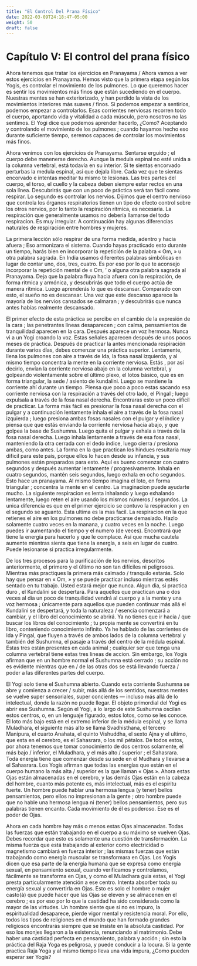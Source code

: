 ```yaml
---
title: "El Control Del Prana Físico"
date: 2022-03-09T24:18:47-05:00
weight: 50
draft: false
---
```


# Capítulo V: El control del prana físico

Ahora tenemos que tratar los ejercicios en Pranayama / Ahora vamos a ver estos ejercicios en Pranayama. Hemos visto que la primera etapa según los Yogis, es controlar el movimiento de los pulmones. Lo que queremos hacer es sentir los movimientos más finos que están sucediendo en el cuerpo. Nuestras mentes se han exteriorizado, y han perdido la vista de los movimientos interiores más suaves / finos. Si podemos empezar a sentirlos, podemos empezar a controlarlos. Esas corrientes nerviosas recorren todo el cuerpo, aportando vida y vitalidad a cada músculo, pero nosotros no las sentimos. El Yogi dice que podemos aprender hacerlo, ¿Como? Aceptando y controlando el movimiento de los pulmones ; cuando hayamos hecho eso durante suficiente tiempo, seremos capaces de controlar los movimientos más finos.

Ahora venimos con los ejercicios de Pranayama. Sentarse erguido ; el cuerpo debe manenerse derecho. Aunque la medula espinal no esté unida a la columna vertebral, está todavía en su interior. Si te sientas encorvado perturbas la medula espinal, asi que dejala libre. Cada vez que te sientas encorvado e intentas meditar tu mismo te lesionas. Las tres partes del cuerpo, el torso, el cuello y la cabeza deben siempre estar rectos en una sola línea. Descubrirás que con un poco de práctica será tan fácil como respirar. Lo segundo es controlar los nervios. Dijimos que el centro nervioso que controla los órganos respiratorios tienen un tipo de efecto control sobre los otros nervios, por lo tanto la respiración rítmica, es necesaria. La respiración que generalmente usamos no debería llamarse del todo respiracion. Es muy irregular. A continuación hay algunas diferencias naturales de respiración entre hombres y mujeres.

La primera lección sólo respirar de una forma medida, adentro y hacia afuera ; Eso armonizara el sistema. Cuando hayas practicado esto durante un tiempo, harás bien en incorporar la repetición de la palabra « Om, » u otra palabra sagrada. En India usamos diferentes palabras simbólicas en lugar de contar uno, dos, tres, cuatro. Es por eso por lo que te aconsejo incorporar la repetición mental de « Om, ’ o alguna otra palabra sagrada al Pranayama. Deja que la palabra fluya hacia afuera con la respiración, de forma rítmica y armónica, y descubrirás que todo el cuerpo actúa de manera rítmica. Luego aprenderás lo que es descansar. Comparado con esto, el sueño no es descansar. Una vez que este descanso aparece la mayoría de los nervios cansados se calmaran ; y descubrirás que nunca antes habías realmente descansado.

El primer efecto de esta práctica se percibe en el cambio de la expresión de la cara ; las penetrantes líneas desaparecen ; con calma, pensamientos de tranquilidad aparecen en la cara. Después aparece un voz hermosa. Nunca vi a un Yogi croando la voz. Estas señales aparecen después de unos pocos meses de práctica. Después de practicar la antes mencionada respiración durante varios días, debes comenzar una práctica superior. Lentamente, llena los pulmones con aire a través de Ida, la fosa nasal izquierda, y al mismo tiempo concentra la mente en la corriente nerviosa. Estás , por así decirlo, envían la corriente nerviosa abajo en la columna vertebral, y golpeando violentamente sobre el último plexo, el lotos básico, que es en forma triangular, la sede / asiento de kundalini. Luego se mantiene la corriente ahí durante un tiempo. Piensa que poco a poco estas sacando esa corriente nerviosa con la respiración a través del otro lado, el Pingal ; luego expulsala a través de la fosa nasal derecha. Encontraras esto un poco difícil de practicar. La forma más fácil es presionar la fosa nasal derecha con el pulgar y a continuación lentamente inhala el aire a través de la fosa nasal izquierda ; luego presiona ambas fosas nasales con el pulgar y el índice y piensa que que estás enviando la corriente nerviosa hacia abajo, y que golpea la base de Sushumna. Luego quita el pulgar y exhala a través de la fosa nasal derecha. Luego inhala lentamente a través de esa fosa nasal, manteniendo la otra cerrada con el dedo índice, luego cierra / presiona ambas, como antes. La forma en la que practican los hindues resultaria muy dificil para este pais, porque ellos lo hacen desde su infancia, y sus pulmones están preparados para esto. Aquí es bueno comenzar con cuatro segundos y después aumentar lentamente / progresivamente. Inhala en cuatro segundos, mantén seis segundos, luego exhala en ocho segundos. Esto hace un pranayama. Al mismo tiempo imagina el loto, en forma triangular ; concentra la mente en el centro. La imaginacion puede ayudarte mucho. La siguiente respiracion es lenta inhalando y luego exhalando lentamente, luego reten el aire usando los mismos números / segundos. La unica diferencia es que en el primer ejercicio se contuvo la respiracion y en el segundo se aguanto. Esta ultima es la mas facil. La respiracion en la que retienes el aire en los pulmones no debe practicarse demasiado. Hazlo solamente cuatro veces en la manana, y cuatro veces en la noche. Luego puedes ir aumentando el tiempo y el numero \(de veces\). Encontrará que tiene la energía para hacerlo y que le complace. Así que mucha cautela aumente mientras sienta que tiene la energía, a seis en lugar de cuatro. Puede lesionarse si practica irregularmente.

De los tres procesos para la purificación de los nervios, descritos anteriormente, el primero y el último no son tan difíciles ni peligrosos. Mientras más practiques la primera más calmado / tranquilo estarás. Solo hay que pensar en « Om, » y se puede practicar incluso mientras estés sentado en tu trabajo. Usted estará mejor que nunca. Algun dia, si practica duro , el Kundalini se despertará. Para aquellos que practican una o dos veces al dia un poco de tranquilidad vendrá al cuerpo y a la mente y una voz hermosa ; únicamente para aquellos que pueden continuar más allá el Kundalini se despertará, y toda la naturaleza / esencia comenzará a cambiar, y el libro del conocimiento se abrirá. Ya no tienes que ir hacia / que buscar los libros del conocimiento ; tu propia mente se convertirá en tu libro, conteniendo conocimiento infinito. Ya he hablado de las corrientes de Ida y Pingal, que fluyen a través de ambos lados de la columna vertebral y también del Sushumna, el pasaje a través del centro de la médula espinal. Estas tres están presentes en cada animal ; cualquier ser que tenga una columna vertebral tiene estas tres lineas de accion. Sin embargo, los Yogis afirman que en un hombre normal el Sushumna está cerrado ; su acción no es evidente mientras que en / de las otras dos se está llevando fuerza / poder a las diferentes partes del cuerpo.

El Yogi solo tiene el Sushumna abierto. Cuando esta corriente Sushumna se abre y comienza a crecer / subir, más allá de los sentidos, nuestras mentes se vuelve super sensoriales, super concientes — incluso más allá de lo intelectual, donde la razón no puede llegar. El objeto primordial del Yogi es abrir ese Sushumna. Según el Yogi, a lo largo de este Sushumna oscilan estos centros, o, en un lenguaje figurado, estos lotos, como se les conoce. El loto más bajo está en el extremo inferior de la médula espinal, y se llama Muladhara, el siguiente más alto se llama Svadhisthana, el tercero Manipura, el cuarto Anahata, el quinto Vishuddha, el sexto Ajna y el ultimo, que esta en el cerebro, es el Sahasrara, o los mil pétalos. De todos estos, por ahora tenemos que tomar conocimiento de dos centros solamente, el más bajo / inferior, el Muladhara, y el más alto / superior ; el Sahasrara. Toda energía tiene que comenzar desde su sede en el Mudhara y llevarse a el Sahasrara. Los Yogis afirman que todas las energías que están en el cuerpo humano la más alta / superior es la que llaman « Ojas ». Ahora estas Ojas están almacenadas en el cerebro, y las demás Ojas están en la cabeza del hombre, cuanto más potente es, más intelectual, más es el espíritu fuerte. Un hombre puede hablar una hermosa lengua \(y tener\) bellos pensamientos, pero ellos no impresionan a la gente ; otro hombre puede que no hable una hermosa lengua ni \(tener\) bellos pensamientos, pero sus palabras tienen encanto. Cada movimiento de él es poderoso. Ese es el poder de Ojas.

Ahora en cada hombre hay más o menos estas Ojas almacenadas. Todas las fuerzas que están trabajando en el cuerpo a su máximo se vuelven Ojas. Debes recordar que esto es solamente una cuestión de transformación. La misma fuerza que está trabajando al exterior como electricidad o magnetismo cambiará en fuerza interior ; las mismas fuerzas que están trabajando como energía muscular se transformara en Ojas. Los Yogis dicen que esa parte de la energía humana que se expresa como energía sexual, en pensamiento sexual, cuando verificamos y controlamos, fácilmente se transforma en Ojas, y como el Muladhara guia estas, el Yogi presta particularmente atención a ese centro. Intenta absorber toda su energía sexual y convertirla en Ojas. Esto es solo el hombre o mujer casto\(à\) que puede hacer que las Ojas se eleven y se almacenen en el cerebro ; es por eso por lo que la castidad ha sido considerada como la mayor de las virtudes. Un hombre siente que si no es impuro, la espiritualidad desaparece, pierde vigor mental y resistencia moral. Por ello, todos los tipos de religiones en el mundo que han formado grandes religiosos encontrarás siempre que se insiste en la absoluta castidad. Por eso los monjes llegaron a la existencia, renunciando al matrimonio. Debe haber una castidad perfecta en pensamiento, palabra y acción ; sin esto la práctica del Raja Yoga es peligrosa, y puede conducir a la locura. Si la gente practica Raja Yoga y al mismo tiempo lleva una vida impura, ¿Como pueden esperar ser Yogis?

